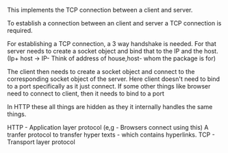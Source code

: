 This implements the TCP connection between a client and server.

To establish a connection between an client and server a TCP connection is required.

For establishing a TCP connection, a 3 way handshake is needed.
For that server needs to create a socket object and bind that to the IP and the host.(Ip+ host -> IP- Think of address of house,host- whom the package is for)

The client then needs to create a socket object and connect to the corresponding socket object of the server.
Here client doesn't need to bind to a port specifically as it just connect.
If some other things like browser need to connect to client, then it needs to bind to a port

In HTTP these all things are hidden as they it internally handles the same things.

HTTP - Application layer protocol (e,g - Browsers connect using this)
A tranfer protocol to transfer hyper texts - which contains hyperlinks.
TCP - Transport layer protocol
